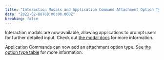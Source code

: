 ```yaml
---
title: "Interaction Modals and Application Command Attachment Option Type"
date: "2022-02-08T08:00:00.000Z"
breaking: false
---
```


Interaction modals are now available, allowing applications to prompt users for further detailed input. Check out [the modal docs](#DOCS_INTERACTIONS_RECEIVING_AND_RESPONDING/interaction-response-object-modal) for more information.

Application Commands can now add an attachment option type. See [the option type table](#DOCS_INTERACTIONS_APPLICATION_COMMANDS/application-command-object-application-command-option-type) for more information.

